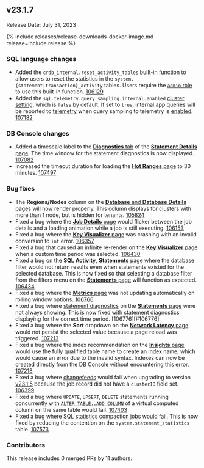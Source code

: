 ## v23.1.7

Release Date: July 31, 2023

{% include releases/release-downloads-docker-image.md release=include.release %}


<h3 id="v23-1-0-beta-2-sql-language-changes">SQL language changes</h3>

- Added the `crdb_internal.reset_activity_tables` [built-in function](../v23.1/functions-and-operators.html) to allow users to reset the statistics in the `system.{statement|transaction}_activity` tables. Users require the [`admin` role](../v23.1/security-reference/authorization.html#admin-role) to use this built-in function. [106129][#106129]
- Added the `sql.telemetry.query_sampling.internal.enabled` [cluster setting](../v23.1/cluster-settings.html), which is `false` by default. If set to `true`, internal app queries will be reported to [telemetry](../v23.1/logging.html#telemetry) when query sampling to telemetry is [enabled](../v23.1/configure-logs.html). [107182][#107182]

<h3 id="v23-1-4-db-console-changes">DB Console changes</h3>

- Added a timescale label to the [**Diagnostics** tab](../v23.1/ui-statements-page.html#diagnostics) of the [**Statement Details** page](../v23.1/ui-statements-page.html). The time window for the statement diagnostics is now displayed. [107082][#107082]
- Increased the timeout duration for loading the [**Hot Ranges** page](../v23.1/ui-hot-ranges-page.html) to 30 minutes. [107497][#107497]

<h3 id="v23-1-6-bug-fixes">Bug fixes</h3>

- The **Regions/Nodes** column on the [**Database** and **Database Details** pages](../v23.1/ui-databases-page.html) will now render properly. This column displays for clusters with more than 1 node, but is hidden for tenants. [105824][#105824]
- Fixed a bug where the [**Job Details** page](../v23.1/ui-jobs-page.html#job-details) would flicker between the job details and a loading animation while a job is still executing. [106153][#106153]
- Fixed a bug where the [**Key Visualizer** page](../v23.1/ui-key-visualizer.html) was crashing with an invalid conversion to `int` error. [106357][#106357]
- Fixed a bug that caused an infinite re-render on the [**Key Visualizer** page](../v23.1/ui-key-visualizer.html) when a custom time period was selected. [106430][#106430]
- Fixed a bug on the **SQL Activity**, [**Statements** page](../v23.1/ui-statements-page.html) where the database filter would not return results even when statements existed for the selected database. This is now fixed so that selecting a database filter from the filters menu on the [**Statements** page](../v23.1/ui-statements-page.html) will function as expected. [106434][#106434]
- Fixed a bug where the [**Metrics** page](../v23.1/ui-overview-dashboard.html) was not updating automatically on rolling window options. [106766][#106766]
- Fixed a bug where [statement diagnostics](../v23.1/ui-statements-page.html#diagnostics) on the [**Statements** page](../v23.1/ui-statements-page.html) were not always showing. This is now fixed with statement diagnostics displaying for the correct time period. [106776][#106776]
- Fixed a bug where the **Sort** dropdown on the [**Network Latency** page](../v23.1/ui-network-latency-page.html) would not persist the selected value because a page reload was triggered. [107213][#107213]
- Fixed a bug where the index recommendation on the [**Insights** page](../v23.1/ui-insights-page.html) would use the fully qualified table name to create an index name, which would cause an error due to the invalid syntax. Indexes can now be created directly from the DB Console without encountering this error. [107218][#107218]
- Fixed a bug where [changefeeds](../v23.1/change-data-capture-overview.html) would fail when upgrading to version [v23.1.5](#v23-1-5) because the job record did not have a `clusterID` field set. [106399][#106399]
- Fixed a bug where `UPDATE`, `UPSERT`, `DELETE` statements running concurrently with [`ALTER TABLE..ADD COLUMN`](../v23.1/alter-table.html#add-column) of a virtual computed column on the same table would fail. [107403][#107403]
- Fixed a bug where [SQL statistics compaction jobs](../v23.1/show-jobs.html#show-automatic-jobs) would fail. This is now fixed by reducing the contention on the `system.statement_statistics` table. [107573][#107573]

<div class="release-note-contributors" markdown="1">

<h3 id="v23-1-7-contributors">Contributors</h3>

This release includes 0 merged PRs by 11 authors.

</div>

[#105824]: https://github.com/cockroachdb/cockroach/pull/105824
[#105947]: https://github.com/cockroachdb/cockroach/pull/105947
[#106129]: https://github.com/cockroachdb/cockroach/pull/106129
[#106153]: https://github.com/cockroachdb/cockroach/pull/106153
[#106357]: https://github.com/cockroachdb/cockroach/pull/106357
[#106434]: https://github.com/cockroachdb/cockroach/pull/106434
[#106430]: https://github.com/cockroachdb/cockroach/pull/106430
[#106766]: https://github.com/cockroachdb/cockroach/pull/106766
[#107082]: https://github.com/cockroachdb/cockroach/pull/107082
[#107182]: https://github.com/cockroachdb/cockroach/pull/107182
[#107213]: https://github.com/cockroachdb/cockroach/pull/107213
[#107218]: https://github.com/cockroachdb/cockroach/pull/107213
[#106399]: https://github.com/cockroachdb/cockroach/pull/106399
[#107403]: https://github.com/cockroachdb/cockroach/pull/107403
[#107497]: https://github.com/cockroachdb/cockroach/pull/107497
[#107573]: https://github.com/cockroachdb/cockroach/pull/107573